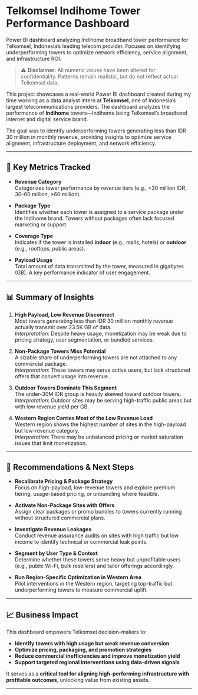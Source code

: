 # Telkomsel Indihome Tower Performance Dashboard

Power BI dashboard analyzing Indihome broadband tower performance for Telkomsel, Indonesia’s leading telecom provider. Focuses on identifying underperforming towers to optimize network efficiency, service alignment, and infrastructure ROI.

> ⚠️ **Disclaimer:** All numeric values have been altered for confidentiality. Patterns remain realistic, but do not reflect actual Telkomsel data.

This project showcases a real-world Power BI dashboard created during my time working as a data analyst intern at **Telkomsel**, one of Indonesia’s largest telecommunications providers. The dashboard analyzes the performance of **Indihome** towers—Indihome being Telkomsel’s broadband internet and digital service brand.

The goal was to identify underperforming towers generating less than IDR 30 million in monthly revenue, providing insights to optimize service alignment, infrastructure deployment, and network efficiency.

---

## 🔑 Key Metrics Tracked

- **Revenue Category**  
  Categorizes tower performance by revenue tiers (e.g., <30 million IDR, 30–60 million, >60 million).

- **Package Type**  
  Identifies whether each tower is assigned to a service package under the Indihome brand. Towers without packages often lack focused marketing or support.

- **Coverage Type**  
  Indicates if the tower is installed **indoor** (e.g., malls, hotels) or **outdoor** (e.g., rooftops, public areas).

- **Payload Usage**  
  Total amount of data transmitted by the tower, measured in gigabytes (GB). A key performance indicator of user engagement.

---

## 📊 Summary of Insights

1. **High Payload, Low Revenue Disconnect**  
   Most towers generating less than IDR 30 million monthly revenue actually transmit over 23.5K GB of data.  
   _Interpretation_: Despite heavy usage, monetization may be weak due to pricing strategy, user segmentation, or bundled services.

2. **Non-Package Towers Miss Potential**  
   A sizable share of underperforming towers are not attached to any commercial package.  
   _Interpretation_: These towers may serve active users, but lack structured offers that convert usage into revenue.

3. **Outdoor Towers Dominate This Segment**  
   The under-30M IDR group is heavily skewed toward outdoor towers.  
   _Interpretation_: Outdoor sites may be serving high-traffic public areas but with low revenue yield per GB.

4. **Western Region Carries Most of the Low Revenue Load**  
   Western region shows the highest number of sites in the high-payload but low-revenue category.  
   _Interpretation_: There may be unbalanced pricing or market saturation issues that limit monetization.

---

## 🚀 Recommendations & Next Steps

- **Recalibrate Pricing & Package Strategy**  
  Focus on high-payload, low-revenue towers and explore premium tiering, usage-based pricing, or unbundling where feasible.

- **Activate Non-Package Sites with Offers**  
  Assign clear packages or promo bundles to towers currently running without structured commercial plans.

- **Investigate Revenue Leakages**  
  Conduct revenue assurance audits on sites with high traffic but low income to identify technical or commercial leak points.

- **Segment by User Type & Context**  
  Determine whether these towers serve heavy but unprofitable users (e.g., public Wi-Fi, bulk resellers) and tailor offerings accordingly.

- **Run Region-Specific Optimization in Western Area**  
  Pilot interventions in the Western region, targeting top-traffic but underperforming towers to measure commercial uplift.

---

## 📈 Business Impact

This dashboard empowers Telkomsel decision-makers to:

- **Identify towers with high usage but weak revenue conversion**  
- **Optimize pricing, packaging, and promotion strategies**  
- **Reduce commercial inefficiencies and improve monetization yield**  
- **Support targeted regional interventions using data-driven signals**

It serves as a **critical tool for aligning high-performing infrastructure with profitable outcomes**, unlocking value from existing assets.

---
